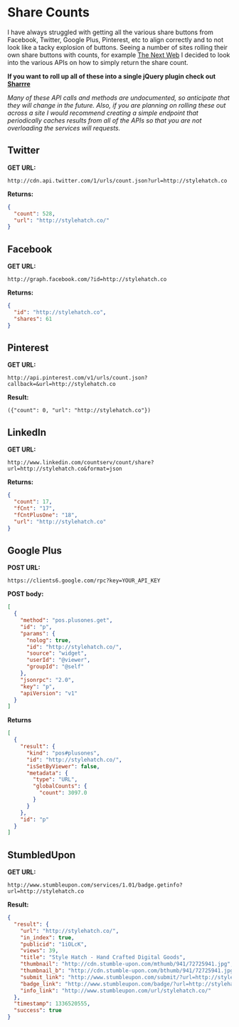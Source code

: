 # Share Counts

I have always struggled with getting all the various share buttons from Facebook, Twitter, Google Plus, Pinterest, etc to align correctly and to not look like a tacky explosion of buttons. Seeing a number of sites rolling their own share buttons with counts, for example [The Next Web](http://thenextweb.com/shareables/2012/05/08/move-over-zuck-abraham-lincoln-filed-a-patent-for-facebook-in-1845/) I decided to look into the various APIs on how to simply return the share count.

**If you want to roll up all of these into a single jQuery plugin check out [Sharrre](http://sharrre.com/)**

_Many of these API calls and methods are undocumented, so anticipate that they will change in the future. Also, if you are planning on rolling these out across a site I would recommend creating a simple endpoint that periodically caches results from all of the APIs so that you are not overloading the services will requests._

## Twitter

**GET URL:**

`http://cdn.api.twitter.com/1/urls/count.json?url=http://stylehatch.co`

**Returns:**

```json
{
  "count": 528,
  "url": "http://stylehatch.co/"
}
```

## Facebook

**GET URL:**

`http://graph.facebook.com/?id=http://stylehatch.co`

**Returns:**

```json
{
  "id": "http://stylehatch.co",
  "shares": 61
}
```

## Pinterest

**GET URL:**

`http://api.pinterest.com/v1/urls/count.json?callback=&url=http://stylehatch.co`

**Result:**

```
({"count": 0, "url": "http://stylehatch.co"})
```

## LinkedIn

**GET URL:**

`http://www.linkedin.com/countserv/count/share?url=http://stylehatch.co&format=json`

**Returns:**

```json
{
  "count": 17,
  "fCnt": "17",
  "fCntPlusOne": "18",
  "url": "http://stylehatch.co"
}
```

## Google Plus

**POST URL:**

`https://clients6.google.com/rpc?key=YOUR_API_KEY`

**POST body:**

```json
[
  {
    "method": "pos.plusones.get",
    "id": "p",
    "params": {
      "nolog": true,
      "id": "http://stylehatch.co/",
      "source": "widget",
      "userId": "@viewer",
      "groupId": "@self"
    },
    "jsonrpc": "2.0",
    "key": "p",
    "apiVersion": "v1"
  }
]
```

**Returns**

```json
[
  {
    "result": {
      "kind": "pos#plusones",
      "id": "http://stylehatch.co/",
      "isSetByViewer": false,
      "metadata": {
        "type": "URL",
        "globalCounts": {
          "count": 3097.0
        }
      }
    },
    "id": "p"
  }
]
```

## StumbledUpon

**GET URL:**

`http://www.stumbleupon.com/services/1.01/badge.getinfo?url=http://stylehatch.co`

**Result:**

```json
{
  "result": {
    "url": "http://stylehatch.co/",
    "in_index": true,
    "publicid": "1iOLcK",
    "views": 39,
    "title": "Style Hatch - Hand Crafted Digital Goods",
    "thumbnail": "http://cdn.stumble-upon.com/mthumb/941/72725941.jpg",
    "thumbnail_b": "http://cdn.stumble-upon.com/bthumb/941/72725941.jpg",
    "submit_link": "http://www.stumbleupon.com/submit/?url=http://stylehatch.co/",
    "badge_link": "http://www.stumbleupon.com/badge/?url=http://stylehatch.co/",
    "info_link": "http://www.stumbleupon.com/url/stylehatch.co/"
  },
  "timestamp": 1336520555,
  "success": true
}
```
